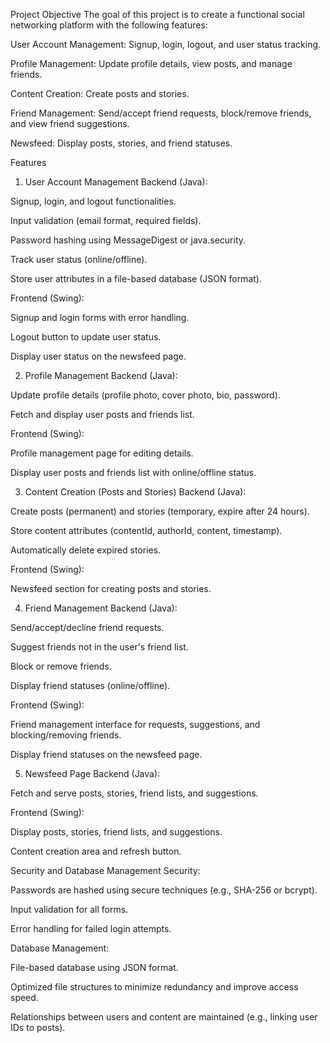 Project Objective
The goal of this project is to create a functional social networking platform with the following features:

User Account Management: Signup, login, logout, and user status tracking.

Profile Management: Update profile details, view posts, and manage friends.

Content Creation: Create posts and stories.

Friend Management: Send/accept friend requests, block/remove friends, and view friend suggestions.

Newsfeed: Display posts, stories, and friend statuses.

Features
1. User Account Management
Backend (Java):

Signup, login, and logout functionalities.

Input validation (email format, required fields).

Password hashing using MessageDigest or java.security.

Track user status (online/offline).

Store user attributes in a file-based database (JSON format).

Frontend (Swing):

Signup and login forms with error handling.

Logout button to update user status.

Display user status on the newsfeed page.

2. Profile Management
Backend (Java):

Update profile details (profile photo, cover photo, bio, password).

Fetch and display user posts and friends list.

Frontend (Swing):

Profile management page for editing details.

Display user posts and friends list with online/offline status.

3. Content Creation (Posts and Stories)
Backend (Java):

Create posts (permanent) and stories (temporary, expire after 24 hours).

Store content attributes (contentId, authorId, content, timestamp).

Automatically delete expired stories.

Frontend (Swing):

Newsfeed section for creating posts and stories.

4. Friend Management
Backend (Java):

Send/accept/decline friend requests.

Suggest friends not in the user's friend list.

Block or remove friends.

Display friend statuses (online/offline).

Frontend (Swing):

Friend management interface for requests, suggestions, and blocking/removing friends.

Display friend statuses on the newsfeed page.

5. Newsfeed Page
Backend (Java):

Fetch and serve posts, stories, friend lists, and suggestions.

Frontend (Swing):

Display posts, stories, friend lists, and suggestions.

Content creation area and refresh button.

Security and Database Management
Security:

Passwords are hashed using secure techniques (e.g., SHA-256 or bcrypt).

Input validation for all forms.

Error handling for failed login attempts.

Database Management:

File-based database using JSON format.

Optimized file structures to minimize redundancy and improve access speed.

Relationships between users and content are maintained (e.g., linking user IDs to posts).
